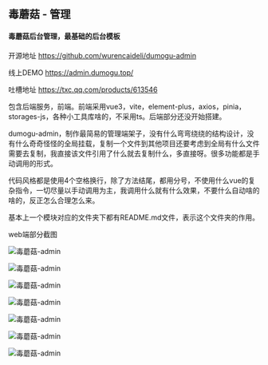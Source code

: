 ## 毒蘑菇 - 管理

#### 毒蘑菇后台管理，最基础的后台模板

开源地址 https://github.com/wurencaideli/dumogu-admin

线上DEMO https://admin.dumogu.top/

吐槽地址 https://txc.qq.com/products/613546

包含后端服务，前端。前端采用vue3，vite，element-plus，axios，pinia，storages-js，各种小工具库啥的，不采用ts。后端部分还没开始搭建。

dumogu-admin，制作最简易的管理端架子，没有什么弯弯绕绕的结构设计，没有什么奇奇怪怪的全局挂载，复制一个文件到其他项目还要考虑到全局有什么文件需要去复制，我直接该文件引用了什么就去复制什么，多直接呀。很多功能都是手动调用的形式。

代码风格都是使用4个空格换行，除了方法结尾，都用分号，不使用什么vue的复杂指令，一切尽量以手动调用为主，我调用什么就有什么效果，不要什么自动啥的啥的，反正怎么合理怎么来。

基本上一个模块对应的文件夹下都有README.md文件，表示这个文件夹的作用。

web端部分截图

![毒蘑菇-admin](https://dumogu-blog.oss-cn-chengdu.aliyuncs.com/59201be006b90d27d9a4a2593ad074fe-%E5%BE%AE%E4%BF%A1%E6%88%AA%E5%9B%BE_20231031173940.png)

![毒蘑菇-admin](https://dumogu-blog.oss-cn-chengdu.aliyuncs.com/dde33601e6a4a849cdf62de84e58f915-%E5%BE%AE%E4%BF%A1%E6%88%AA%E5%9B%BE_20231031174007.png)

![毒蘑菇-admin](https://dumogu-blog.oss-cn-chengdu.aliyuncs.com/ebba32b5cb504ef6da937f49da897814-%E5%BE%AE%E4%BF%A1%E6%88%AA%E5%9B%BE_20231031174037.png)

![毒蘑菇-admin](https://dumogu-blog.oss-cn-chengdu.aliyuncs.com/632ae264a67a60056db2bb1d00628942-%E5%BE%AE%E4%BF%A1%E6%88%AA%E5%9B%BE_20231031174104.png)

![毒蘑菇-admin](https://dumogu-blog.oss-cn-chengdu.aliyuncs.com/e3a21809fcbb35ce869c5d39b02de4de-%E5%BE%AE%E4%BF%A1%E6%88%AA%E5%9B%BE_20231031174137.png)

![毒蘑菇-admin](https://dumogu-blog.oss-cn-chengdu.aliyuncs.com/3b8686143206431df6ffe2081602aea2-%E5%BE%AE%E4%BF%A1%E6%88%AA%E5%9B%BE_20231031174206.png)

![毒蘑菇-admin](https://dumogu-blog.oss-cn-chengdu.aliyuncs.com/1aae8f6d5aa047e17c1eb03918c69473-%E5%BE%AE%E4%BF%A1%E6%88%AA%E5%9B%BE_20231031174243.png)